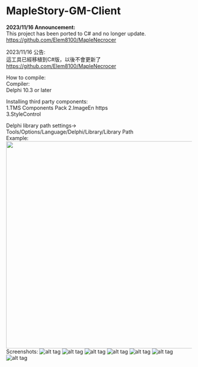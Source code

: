 # MapleStory-GM-Client
**2023/11/16 Announcement:**   
This project has been ported to C# and no longer update.   
https://github.com/Elem8100/MapleNecrocer

2023/11/16 公告:   
這工具已經移植到C#版，以後不會更新了   
https://github.com/Elem8100/MapleNecrocer 


How to compile:                           
Compiler:  
Delphi 10.3 or later

Installing third party components:                                 
1.TMS Components Pack 
2.ImageEn https                                                                                 
3.StyleControl                                           

Delphi library  path settings->
Tools/Options/Language/Delphi/Library/Library Path                                  
Example:                               
<img src="https://i.imgur.com//xpLHqHI.jpg" width="700" height="561">   
Screenshots:
![alt tag](https://i.imgur.com/zr8EXFy.jpg"")
![alt tag](https://i.imgur.com/bfg2x8K.jpg"")
![alt tag](https://i.imgur.com/6Lkjkfv.jpg"")
![alt tag](https://i.imgur.com/Vep2nUb.jpg"")
![alt tag](https://i.imgur.com/xJo1foC.jpg"")
![alt tag](https://i.imgur.com/vB4bceS.jpg " ")
![alt tag](https://i.imgur.com/VbfDRVw.jpg "")

